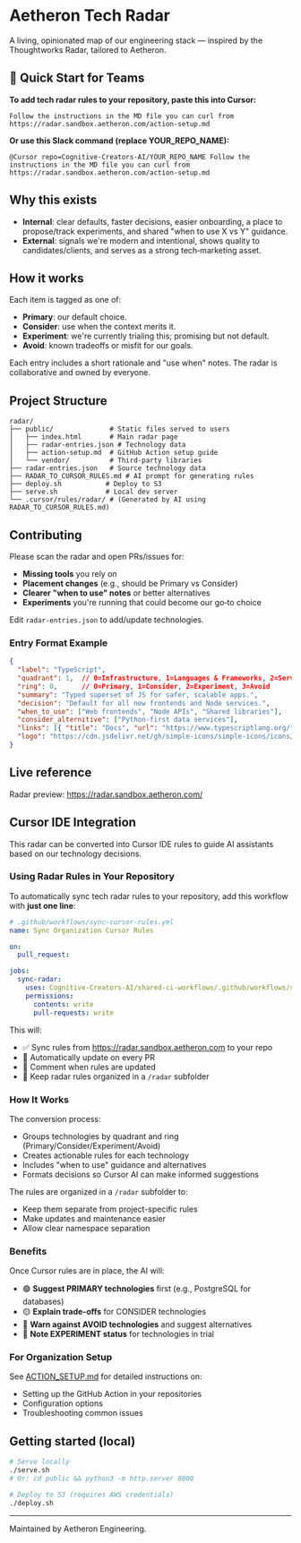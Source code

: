 # Aetheron Tech Radar

A living, opinionated map of our engineering stack — inspired by the Thoughtworks Radar, tailored to Aetheron.

## 🚀 Quick Start for Teams

**To add tech radar rules to your repository, paste this into Cursor:**
```
Follow the instructions in the MD file you can curl from https://radar.sandbox.aetheron.com/action-setup.md
```

**Or use this Slack command (replace YOUR_REPO_NAME):**
```
@Cursor repo=Cognitive-Creators-AI/YOUR_REPO_NAME Follow the instructions in the MD file you can curl from https://radar.sandbox.aetheron.com/action-setup.md
```

## Why this exists
- **Internal**: clear defaults, faster decisions, easier onboarding, a place to propose/track experiments, and shared "when to use X vs Y" guidance.
- **External**: signals we're modern and intentional, shows quality to candidates/clients, and serves as a strong tech‑marketing asset.

## How it works
Each item is tagged as one of:
- **Primary**: our default choice.
- **Consider**: use when the context merits it.
- **Experiment**: we're currently trialing this; promising but not default.
- **Avoid**: known tradeoffs or misfit for our goals.

Each entry includes a short rationale and "use when" notes. The radar is collaborative and owned by everyone.

## Project Structure
```
radar/
├── public/              # Static files served to users
│   ├── index.html       # Main radar page
│   ├── radar-entries.json # Technology data
│   ├── action-setup.md  # GitHub Action setup guide
│   └── vendor/          # Third-party libraries
├── radar-entries.json   # Source technology data
├── RADAR_TO_CURSOR_RULES.md # AI prompt for generating rules
├── deploy.sh           # Deploy to S3
├── serve.sh            # Local dev server
└── .cursor/rules/radar/ # (Generated by AI using RADAR_TO_CURSOR_RULES.md)
```

## Contributing
Please scan the radar and open PRs/issues for:
- **Missing tools** you rely on
- **Placement changes** (e.g., should be Primary vs Consider)
- **Clearer "when to use" notes** or better alternatives
- **Experiments** you're running that could become our go‑to choice

Edit `radar-entries.json` to add/update technologies.

### Entry Format Example
```json
{
  "label": "TypeScript",
  "quadrant": 1,  // 0=Infrastructure, 1=Languages & Frameworks, 2=Services & LLMs, 3=Tools & Methodologies
  "ring": 0,      // 0=Primary, 1=Consider, 2=Experiment, 3=Avoid
  "summary": "Typed superset of JS for safer, scalable apps.",
  "decision": "Default for all new frontends and Node services.",
  "when_to_use": ["Web frontends", "Node APIs", "Shared libraries"],
  "consider_alternitive": ["Python-first data services"],
  "links": [{ "title": "Docs", "url": "https://www.typescriptlang.org/" }],
  "logo": "https://cdn.jsdelivr.net/gh/simple-icons/simple-icons/icons/typescript.svg"
}
```

## Live reference
Radar preview: https://radar.sandbox.aetheron.com/

## Cursor IDE Integration

This radar can be converted into Cursor IDE rules to guide AI assistants based on our technology decisions.

### Using Radar Rules in Your Repository

To automatically sync tech radar rules to your repository, add this workflow with **just one line**:

```yaml
# .github/workflows/sync-cursor-rules.yml
name: Sync Organization Cursor Rules

on:
  pull_request:

jobs:
  sync-radar:
    uses: Cognitive-Creators-AI/shared-ci-workflows/.github/workflows/sync-org-cursor-rules.yml@main
    permissions:
      contents: write
      pull-requests: write
```

This will:
- ✅ Sync rules from https://radar.sandbox.aetheron.com to your repo
- 🤖 Automatically update on every PR
- 💬 Comment when rules are updated
- 📁 Keep radar rules organized in a `/radar` subfolder

### How It Works

The conversion process:
- Groups technologies by quadrant and ring (Primary/Consider/Experiment/Avoid)
- Creates actionable rules for each technology
- Includes "when to use" guidance and alternatives
- Formats decisions so Cursor AI can make informed suggestions

The rules are organized in a `/radar` subfolder to:
- Keep them separate from project-specific rules
- Make updates and maintenance easier
- Allow clear namespace separation

### Benefits

Once Cursor rules are in place, the AI will:
- 🟢 **Suggest PRIMARY technologies** first (e.g., PostgreSQL for databases)
- 🟡 **Explain trade-offs** for CONSIDER technologies
- 🔴 **Warn against AVOID technologies** and suggest alternatives
- 🔵 **Note EXPERIMENT status** for technologies in trial

### For Organization Setup

See [ACTION_SETUP.md](public/action-setup.md) for detailed instructions on:
- Setting up the GitHub Action in your repositories
- Configuration options
- Troubleshooting common issues

## Getting started (local)
```bash
# Serve locally
./serve.sh
# Or: cd public && python3 -m http.server 8000

# Deploy to S3 (requires AWS credentials)
./deploy.sh
```

---
Maintained by Aetheron Engineering.